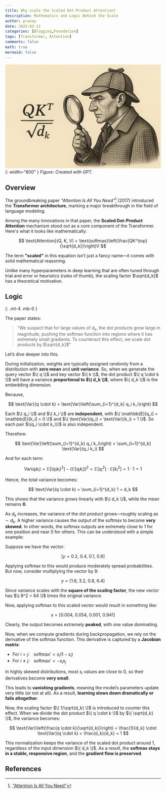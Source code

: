 ```yaml
---
title: Why scale the Scaled Dot-Product Attention?
description: Mathematics and Logic Behind the Scale
author: pranay
date: 2025-03-11
categories: [Blogging,Foundation]
tags: [Transformer, Attention]
comments: false
math: true
mermaid: false
---
```

![Scaled Attention with Sherlock Holmes](/assets/img/why_scale_the_scaled_attention.png){: width="800" }
_Figure: Created with GPT._

## Overview

The groundbreaking paper *"Attention Is All You Need"*[^Paper] (2017) introduced the **Transformer architecture**, marking a major breakthrough in the field of language modeling.

Among the many innovations in that paper, the **Scaled Dot-Product Attention** mechanism stood out as a core component of the Transformer. Here's what it looks like mathematically:

$$
\text{Attention}(Q, K, V) = \text{softmax}\left(\frac{QK^\top}{\sqrt{d_k}}\right)V
$$

The term **"scaled"** in this equation isn’t just a fancy name—it comes with solid mathematical reasoning.

Unlike many hyperparameters in deep learning that are often tuned through trial and error or heuristics (rules of thumb), the scaling factor $\sqrt{d_k}$ has a theoretical motivation.

## Logic

{: .mt-4 .mb-0 }

The paper states:

> “We suspect that for large values of $d_k$, the dot products grow large in magnitude, pushing the softmax function into regions where it has extremely small gradients. To counteract this effect, we scale dot products by $\sqrt{d_k}$”

Let’s dive deeper into this.

During initialization, weights are typically assigned randomly from a distribution with **zero mean** and **unit variance**. So, when we generate the query vector $\( q \)$ and key vector $\( k \)$, the dot product $\( q \cdot k \)$ will have a variance **proportional to $\( d_k \)$**, where $\( d_k \)$ is the embedding dimension.

Because,

$$
\text{Var}(q \cdot k) = \text{Var}\left(\sum_{i=1}^{d_k} q_i k_i\right)
$$

Each $\( q_i \)$ and $\( k_i \)$ are **independent**, with $\( \mathbb{E}[q_i] = \mathbb{E}[k_i] = 0 \)$ and $\( \text{Var}(q_i) = \text{Var}(k_i) = 1 \)$. So each pair $\(q_i \cdot k_i\)$ is also independent.

Therefore:

$$
\text{Var}\left(\sum_{i=1}^{d_k} q_i k_i\right) = \sum_{i=1}^{d_k} \text{Var}(q_i k_i)
$$

And for each term:

$$
\text{Var}(q_i k_i) = \mathbb{E}[(q_i k_i)^2] - \left(\mathbb{E}[q_i k_i]\right)^2 = \mathbb{E}[q_i^2] \cdot \mathbb{E}[k_i^2] = 1 \cdot 1 = 1
$$

Hence, the total variance becomes:

$$
\text{Var}(q \cdot k) = \sum_{i=1}^{d_k} 1 = d_k
$$

This shows that the variance grows linearly with $\( d_k \)$, while the mean remains **0**.

As $d_k$ increases, the variance of the dot product grows—roughly scaling as $\sim d_k$. A higher variance causes the output of the softmax to become **very skewed**. In other words, the softmax outputs are extremely close to 1 for one position and near 0 for others.
This can be understood with a simple example:

Suppose we have the vector:

$$
[y=0.2,\ 0.4,\ 0.1,\ 0.8]
$$

Applying softmax to this would produce moderately spread probabilities. But now, consider multiplying the vector by 8:

$$
y=[1.6,\ 3.2,\ 0.8,\ 6.4]
$$

Since variance scales with the **square of the scaling factor**, the new vector has $\( 8^2 = 64 \)$ times the original variance.

Now, applying softmax to this scaled vector would result in something like:

$$
s=[0.004,\ 0.054,\ 0.001,\ 0.941]
$$

Clearly, the output becomes extremely **peaked**, with one value dominating.

Now, when we compute gradients during backpropagation, we rely on the derivative of the softmax function. This derivative is captured by a **Jacobian matrix**:

- For $i = j$: $\text{softmax}' = s_i(1 - s_i)$  
- For $i \ne j$: $\text{softmax}' = -s_i s_j$

In highly skewed distributions, most $s_i$ values are close to 0, so their derivatives become **very small**.

This leads to **vanishing gradients**, meaning the model’s parameters update very little (or not at all). As a result, **learning slows down dramatically or fails altogether**.

Now, the scaling factor $\( 1/\sqrt{d_k} \)$ is introduced to counter this effect. When we divide the dot product $\( q \cdot k \)$ by $\( \sqrt{d_k} \)$, the variance becomes:

$$
\text{Var}\left(\frac{q \cdot k}{\sqrt{d_k}}\right) = \frac{1}{d_k} \cdot \text{Var}(q \cdot k) = \frac{d_k}{d_k} = 1
$$

This normalization keeps the variance of the scaled dot product around 1, regardless of the input dimension $\( d_k \)$. As a result, the **softmax stays in a stable, responsive region**, and the **gradient flow is preserved**.


## References

[^Paper]: ["Attention Is All You Need"](https://arxiv.org/pdf/1706.03762)
